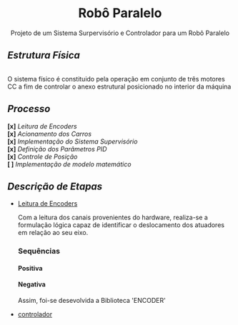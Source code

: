 <h1 align='center'>Robô Paralelo</h1>
<p align='center'>Projeto de um Sistema Surpervisório e Controlador para um Robô Paralelo</p>

<h2><i>Estrutura Física</i></h2>
<img>
<p>O sistema físico é constituido pela operação em conjunto de três motores CC a fim de controlar o anexo estrutural posicionado no interior da máquina</p>

<h2><i>Processo</i></h2>
<span><b>[x]</b> <i>Leitura de Encoders</i></span><br>
<span><b>[x]</b> <i>Acionamento dos Carros</i></span><br>
<span><b>[x]</b> <i>Implementação do Sistema Supervisório</i></span><br>
<span><b>[x]</b> <i>Definição dos Parâmetros PID</i></span><br>
<span><b>[x]</b> <i>Controle de Posição</i></span><br>
<span><b>[   ]</b> <i>Implementação de modelo matemático</i></span><br>

<h2><i>Descrição de Etapas</i></h2>
<ul>
  <li>
    <a href='./BIBLIOTECAS/ENCODER'>Leitura de Encoders</a>
    <p>Com a leitura dos canais provenientes do hardware, realiza-se a formulação lógica capaz de identificar o deslocamento dos atuadores em relação ao seu eixo.</p>
    <h3>Sequências</h3>
    <span>
      <h4>Positiva</h4>
      <h4>Negativa</h4>
    </span>
    <p>Assim, foi-se desevolvida a Biblioteca 'ENCODER'</p>
  </li>
  <li>
    <a href='./Controlador'>controlador</a>
    <p></p>
  </li>
<ul>

